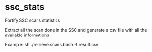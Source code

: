 # ssc_stats
Fortify SSC scans statistics

Extract all the scan done in the SSC and generate
a csv file with all the available informations

Example:
sh ./retrieve.scans.bash -f result.csv
